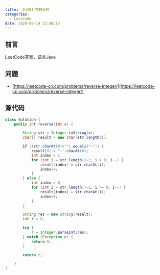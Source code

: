 ```yaml
---
title: 【代码】整数反转
categories:
  - LeetCode
date: 2020-06-14 23:58:14
---
```


## 前言

LeetCode答案，语言Java

<!-- more -->

## 问题

- [https://leetcode-cn.com/problems/reverse-integer/](https://leetcode-cn.com/problems/reverse-integer/)

## 源代码

``` java
class Solution {
    public int reverse(int x) {

        String str = Integer.toString(x);
        char[] result = new char[str.length()];

        if ((str.charAt(0)+"").equals("-")) {
            result[0] = "-".charAt(0);
            int index = 1;
            for (int i = str.length()-1; i > 0; i--) {
                result[index] = str.charAt(i);
                index++;
            }
        } else {
            int index = 0;
            for (int i = str.length()-1; i >= 0; i--) {
                result[index] = str.charAt(i);
                index++;
            }
        }

        String res = new String(result);
        int r = 0;

        try {
            r = Integer.parseInt(res);
        } catch (Exception e) {
            return 0;
        }

        return r;

    }
}
```

